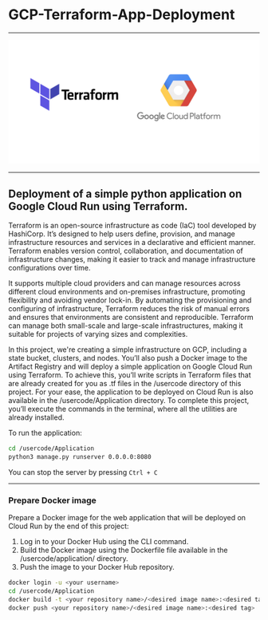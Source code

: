 # GCP-Terraform-App-Deployment

---

![image](./img/readme.png)

---

## Deployment of a simple python application on Google Cloud Run using Terraform.

Terraform is an open-source infrastructure as code (IaC) tool developed by HashiCorp. It’s designed to help users define, provision, and manage infrastructure resources and services in a declarative and efficient manner. Terraform enables version control, collaboration, and documentation of infrastructure changes, making it easier to track and manage infrastructure configurations over time.

It supports multiple cloud providers and can manage resources across different cloud environments and on-premises infrastructure, promoting flexibility and avoiding vendor lock-in. By automating the provisioning and configuring of infrastructure, Terraform reduces the risk of manual errors and ensures that environments are consistent and reproducible. Terraform can manage both small-scale and large-scale infrastructures, making it suitable for projects of varying sizes and complexities.

In this project, we're creating a simple infrastructure on GCP, including a state bucket, clusters, and nodes. You’ll also push a Docker image to the Artifact Registry and will deploy a simple application on Google Cloud Run using Terraform. To achieve this, you’ll write scripts in Terraform files that are already created for you as .tf files in the /usercode directory of this project. For your ease, the application to be deployed on Cloud Run is also available in the /usercode/Application directory. To complete this project, you’ll execute the commands in the terminal, where all the utilities are already installed.

To run the application:

```bash
cd /usercode/Application
python3 manage.py runserver 0.0.0.0:8080
```

You can stop the server by pressing `Ctrl + C`

---

### Prepare Docker image

Prepare a Docker image for the web application that will be deployed on Cloud Run by the end of this project:

1. Log in to your Docker Hub using the CLI command.
2. Build the Docker image using the Dockerfile file available in the /usercode/application/ directory.
3. Push the image to your Docker Hub repository.

```bash
docker login -u <your username> 
cd /usercode/Application
docker build -t <your repository name>/<desired image name>:<desired tag> . 
docker push <your repository name>/<desired image name>:<desired tag> 
```

